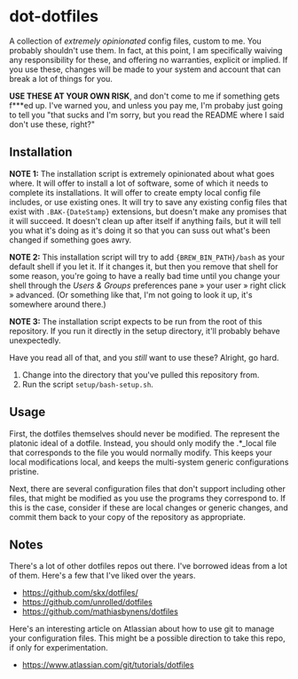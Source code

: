 # dot-dotfiles

A collection of _extremely opinionated_ config files, custom to me. You probably shouldn't use them. In fact, at this point, I am specifically waiving any responsibility for these, and offering no warranties, explicit or implied. If you use these, changes will be made to your system and account that can break a lot of things for you.  

**USE THESE AT YOUR OWN RISK**, and don't come to me if something gets f\*\*\*ed up. I've warned you, and unless you pay me, I'm probaby just going to tell you "that sucks and I'm sorry, but you read the README where I said don't use these, right?"  

## Installation

**NOTE 1:** The installation script is extremely opinionated about what goes where. It will offer to install a lot of software, some of which it needs to complete its installations. It will offer to create empty local config file includes, or use existing ones. It will try to save any existing config files that exist with `.BAK-{DateStamp}` extensions, but doesn't make any promises that it will succeed. It doesn't clean up after itself if anything fails, but it will tell you what it's doing as it's doing it so that you can suss out what's been changed if something goes awry.  

**NOTE 2:** This installation script will try to add `{BREW_BIN_PATH}/bash` as your default shell if you let it. If it changes it, but then you remove that shell for some reason, you're going to have a really bad time until you change your shell through the _Users & Groups_ preferences pane » your user » right click » advanced. (Or something like that, I'm not going to look it up, it's somewhere around there.)  

**NOTE 3:** The installation script expects to be run from the root of this repository. If you run it directly in the setup directory, it'll probably behave unexpectedly.  

Have you read all of that, and you _still_ want to use these? Alright, go hard.  

1. Change into the directory that you've pulled this repository from.
2. Run the script `setup/bash-setup.sh`. 

## Usage
First, the dotfiles themselves should never be modified. The represent the platonic ideal of a dotfile.  Instead, you should only modify the .\*\_local file that corresponds to the file you would normally modify. This keeps your local modifications local, and keeps the multi-system generic configurations pristine. 

Next, there are several configuration files that don't support including other files, that might be modified as you use the programs they correspond to. If this is the case, consider if these are local changes or generic changes, and commit them back to your copy of the repository as appropriate. 

## Notes
There's a lot of other dotfiles repos out there. I've borrowed ideas from a lot of them. Here's a few that I've liked over the years.  

- https://github.com/skx/dotfiles/
- https://github.com/unrolled/dotfiles
- https://github.com/mathiasbynens/dotfiles

Here's an interesting article on Atlassian about how to use git to manage your configuration files. This might be a possible direction to take this repo, if only for experimentation.  

- https://www.atlassian.com/git/tutorials/dotfiles
